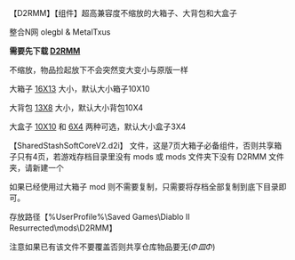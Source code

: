 【D2RMM】【组件】超高兼容度不缩放的大箱子、大背包和大盒子

整合N网 olegbl & MetalTxus

**需要先下载 [D2RMM](https://mod.3dmgame.com/mod/199466)**

不缩放，物品捡起放下不会突然变大变小与原版一样

大箱子 [16X13](https://www.nexusmods.com/diablo2resurrected/mods/173) 大小，默认大小箱子10X10

大背包 [13X8](https://www.nexusmods.com/diablo2resurrected/mods/172) 大小，默认大小背包10X4

大盒子 [10X10](https://www.nexusmods.com/diablo2resurrected/mods/379) 和 [6X4](https://www.nexusmods.com/diablo2resurrected/mods/189) 两种可选，默认大小盒子3X4

【SharedStashSoftCoreV2.d2i】 文件，这是7页大箱子必备组件，否则共享箱子只有4页，若游戏存档目录里没有 mods 或 mods 文件夹下没有 D2RMM 文件夹，请新建一个

如果已经使用过大箱子 mod 则不需要复制，只需要将存档全部复制到底下目录即可。

存放路径【%UserProfile%\Saved Games\Diablo II Resurrected\mods\D2RMM】

注意如果已有该文件不要覆盖否则共享仓库物品要无(*Φ皿Φ*)
